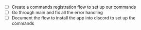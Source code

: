 - [ ] Create a commands registration flow to set up our commands
- [ ] Go through main and fix all the error handling
- [ ] Document the flow to install the app into discord to set up the commands
